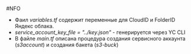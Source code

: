 #NFO

- Фаил _variables.tf_ содержит переменные для CloudID и FolderID Яндекс облака.  
- _service_account_key_file = "../key.json"_ - генерируется через YC CLI  
- В файле _main.tf_ описана процедура создания сервисного аккаунта (_s3account_) и создания бакета (_s3-buck_)  
